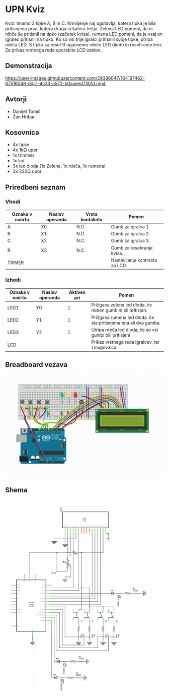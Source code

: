 # UPN Kviz
Kviz: Imamo 3 tipke A, B in C. Krmiljenje naj ugotavlja, katera tipka je bila pritisnjena prva, katera druga in katera tretja. Zelena LED pomeni, da ni nihče še pritisnil na tipko (začetek kviza), rumena LED pomeni, da je vsaj en igralec pritisnil na tipko. Ko so vsi trije igralci pritisnili svoje tipke, utripa rdeča LED. S tipko za reset R ugasnemo rdečo LED diodo in resetiramo kviz. Za prikaz vrstnega reda uporabite LCD zaslon.

## Demonstracija
https://user-images.githubusercontent.com/29386047/164197462-67516048-ddc1-4c33-a572-b0aaeed73b1d.mp4

## Avtorji
* Danijel Tomić
* Žan Hribar

## Kosovnica

* 4x tipke
* 4x 1kΩ upor
* 1x trimmer
* 1x lcd
* 3x led dioda (1x Zelena, 1x rdeča, 1x rumena)
* 3x 220Ω upor

## Priredbeni seznam

### Vhodi
| **Oznaka v načrtu** | **Naslov operanda** | **Vrsta kontaknta** | **Pomen**                          |
|-----------------|-----------------|-----------------|--------------------------------|
| A               | X0              | N.C.            | Gumb za igralca 1.             |
| B               | X1              | N.C.            | Gumb za igralca 2.             |
| C               | X2              | N.C.            | Gumb za igralca 3.             |
| R               | X3              | N.C.            | Gumb za resetiranje kviza.     |
| TRIMER          |                 |                 | Nastavljanje kontrasta za LCD. |

### Izhodi
| **Oznaka v načrtu** | **Naslov operanda** | **Aktiven pri** | **Pomen**                                                        |
|---------------------|---------------------|-----------------|------------------------------------------------------------------|
| LED1                | Y0                  | 1               | Prižgana zelena led dioda, če noben gumb ni bil pritisjen.       |
| LED2                | Y1                  | 1               | Prižgana rumena led dioda, če sta pritisnjena ena ali dva gumba. |
| LED3                | Y2                  | 1               | Utripa rdeča led dioda, če so vsi gumbi bili pritisjeni          |
| LCD                 |                     |                 | Prikaz vrstnega reda igralcev, ter zmagovalca.                   |


## Breadboard vezava
![Breadboard vezava za upn kviz](/img/schematic.png "Breadboard vezava")

## Shema
![Shema vezave za upn kviz](/img/schema.png "Shema")



